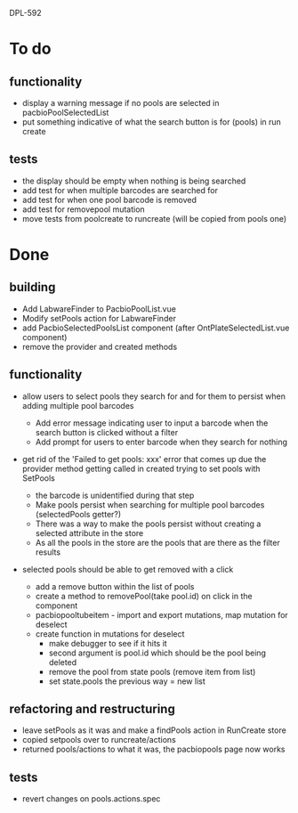 DPL-592

# To do

## functionality

- display a warning message if no pools are selected in pacbioPoolSelectedList
- put something indicative of what the search button is for (pools) in run create

## tests

- the display should be empty when nothing is being searched
- add test for when multiple barcodes are searched for
- add test for when one pool barcode is removed
- add test for removepool mutation
- move tests from poolcreate to runcreate (will be copied from pools one)
   


# Done

## building

- Add LabwareFinder to PacbioPoolList.vue
- Modify setPools action for LabwareFinder
- add PacbioSelectedPoolsList component (after OntPlateSelectedList.vue component)
- remove the provider and created methods

## functionality

- allow users to select pools they search for and for them to persist when adding multiple pool barcodes

  - Add error message indicating user to input a barcode when the search button is clicked without a filter
  - Add prompt for users to enter barcode when they search for nothing

- get rid of the 'Failed to get pools: xxx' error that comes up due the provider method getting called in created trying to set pools with SetPools

  - the barcode is unidentified during that step
  - Make pools persist when searching for multiple pool barcodes (selectedPools getter?)
  - There was a way to make the pools persist without creating a selected attribute in the store
  - As all the pools in the store are the pools that are there as the filter results

- selected pools should be able to get removed with a click
  - add a remove button within the list of pools
  - create a method to removePool(take pool.id) on click in the component
  - pacbiopooltubeitem - import and export mutations, map mutation for deselect
  - create function in mutations for deselect
    - make debugger to see if it hits it
    - second argument is pool.id which should be the pool being deleted
    - remove the pool from state pools (remove item from list)
    - set state.pools the previous way = new list

## refactoring and restructuring

- leave setPools as it was and make a findPools action in RunCreate store
- copied setpools over to runcreate/actions
- returned pools/actions to what it was, the pacbiopools page now works

## tests

- revert changes on pools.actions.spec
